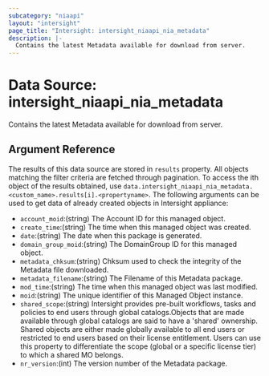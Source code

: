```yaml
---
subcategory: "niaapi"
layout: "intersight"
page_title: "Intersight: intersight_niaapi_nia_metadata"
description: |-
  Contains the latest Metadata available for download from server.
---
```


# Data Source: intersight_niaapi_nia_metadata
Contains the latest Metadata available for download from server.
## Argument Reference
The results of this data source are stored in `results` property.
All objects matching the filter criteria are fetched through pagination.
To access the ith object of the results obtained, use `data.intersight_niaapi_nia_metadata.<custom_name>.results[i].<propertyname>`.
The following arguments can be used to get data of already created objects in Intersight appliance:
* `account_moid`:(string) The Account ID for this managed object. 
* `create_time`:(string) The time when this managed object was created. 
* `date`:(string) The date when this package is generated. 
* `domain_group_moid`:(string) The DomainGroup ID for this managed object. 
* `metadata_chksum`:(string) Chksum used to check the integrity of the Metadata file downloaded. 
* `metadata_filename`:(string) The Filename of this Metadata package. 
* `mod_time`:(string) The time when this managed object was last modified. 
* `moid`:(string) The unique identifier of this Managed Object instance. 
* `shared_scope`:(string) Intersight provides pre-built workflows, tasks and policies to end users through global catalogs.Objects that are made available through global catalogs are said to have a 'shared' ownership. Shared objects are either made globally available to all end users or restricted to end users based on their license entitlement. Users can use this property to differentiate the scope (global or a specific license tier) to which a shared MO belongs. 
* `nr_version`:(int) The version number of the Metadata package. 
 